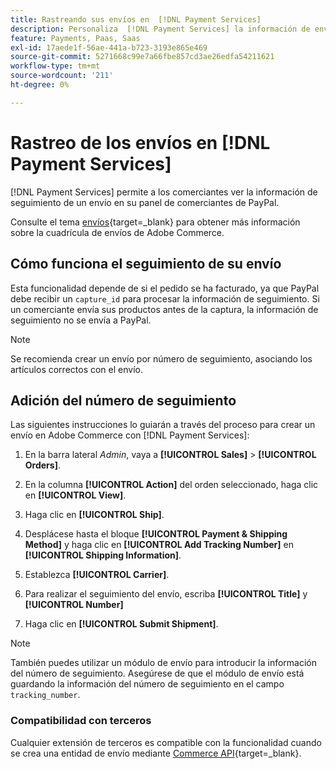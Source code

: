 ```yaml
---
title: Rastreando sus envíos en  [!DNL Payment Services]
description: Personaliza  [!DNL Payment Services] la información de envíos y seguimiento mostrada en el panel de control del comerciante de PayPal.
feature: Payments, Paas, Saas
exl-id: 17aede1f-56ae-441a-b723-3193e865e469
source-git-commit: 5271668c99e7a66fbe857cd3ae26edfa54211621
workflow-type: tm+mt
source-wordcount: '211'
ht-degree: 0%

---
```


# Rastreo de los envíos en [!DNL Payment Services]

[!DNL Payment Services] permite a los comerciantes ver la información de seguimiento de un envío en su panel de comerciantes de PayPal.

Consulte el tema [envíos](https://experienceleague.adobe.com/en/docs/commerce-admin/stores-sales/order-management/shipments){target=_blank} para obtener más información sobre la cuadrícula de envíos de Adobe Commerce.

## Cómo funciona el seguimiento de su envío

Esta funcionalidad depende de si el pedido se ha facturado, ya que PayPal debe recibir un `capture_id` para procesar la información de seguimiento. Si un comerciante envía sus productos antes de la captura, la información de seguimiento no se envía a PayPal.

>[!NOTE]
>
> Se recomienda crear un envío por número de seguimiento, asociando los artículos correctos con el envío.

## Adición del número de seguimiento

Las siguientes instrucciones lo guiarán a través del proceso para crear un envío en Adobe Commerce con [!DNL Payment Services]:

1. En la barra lateral _Admin_, vaya a **[!UICONTROL Sales]** > **[!UICONTROL Orders]**.

1. En la columna **[!UICONTROL Action]** del orden seleccionado, haga clic en **[!UICONTROL View]**.

1. Haga clic en **[!UICONTROL Ship]**.

1. Desplácese hasta el bloque **[!UICONTROL Payment & Shipping Method]** y haga clic en **[!UICONTROL Add Tracking Number]** en **[!UICONTROL Shipping Information]**.

1. Establezca **[!UICONTROL Carrier]**.

1. Para realizar el seguimiento del envío, escriba **[!UICONTROL Title]** y **[!UICONTROL Number]**

1. Haga clic en **[!UICONTROL Submit Shipment]**.

>[!NOTE]
>
> También puedes utilizar un módulo de envío para introducir la información del número de seguimiento. Asegúrese de que el módulo de envío está guardando la información del número de seguimiento en el campo `tracking_number`.

### Compatibilidad con terceros

Cualquier extensión de terceros es compatible con la funcionalidad cuando se crea una entidad de envío mediante [Commerce API](https://developer.adobe.com/commerce/webapi/rest/attributes/#ShipmentRepositoryInterface){target=_blank}.
